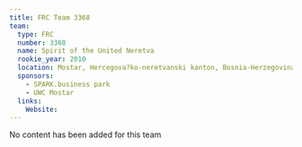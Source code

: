 ```yaml
---
title: FRC Team 3368
team:
  type: FRC
  number: 3368
  name: Spirit of the United Neretva
  rookie_year: 2010
  location: Mostar, Hercegova?ko-neretvanski kanton, Bosnia-Herzegovina
  sponsors:
    - SPARK.business park
    - UWC Mostar
  links:
    Website: 
---
```

No content has been added for this team
